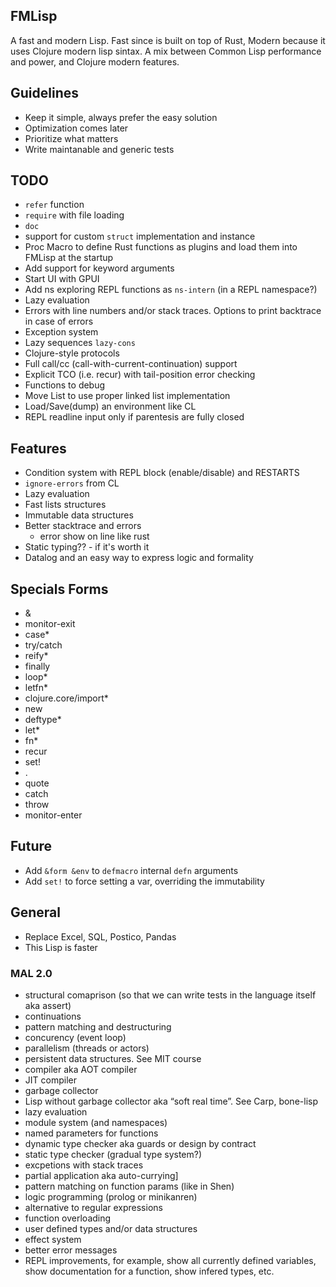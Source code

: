 ## FMLisp

A fast and modern Lisp. Fast since is built on top of Rust, Modern because it uses Clojure modern lisp sintax. A mix between Common Lisp performance and power, and Clojure modern features.

## Guidelines

- Keep it simple, always prefer the easy solution
- Optimization comes later
- Prioritize what matters
- Write maintanable and generic tests

## TODO

- `refer` function
- `require` with file loading
- `doc`
- support for custom `struct` implementation and instance
- Proc Macro to define Rust functions as plugins and load them into FMLisp at the startup
- Add support for keyword arguments
- Start UI with GPUI
- Add ns exploring REPL functions as `ns-intern` (in a REPL namespace?)
- Lazy evaluation
- Errors with line numbers and/or stack traces. Options to print backtrace in case of errors
- Exception system
- Lazy sequences `lazy-cons`
- Clojure-style protocols
- Full call/cc (call-with-current-continuation) support
- Explicit TCO (i.e. recur) with tail-position error checking
- Functions to debug
- Move List to use proper linked list implementation
- Load/Save(dump) an environment like CL
- REPL readline input only if parentesis are fully closed

## Features

- Condition system with REPL block (enable/disable) and RESTARTS
- `ignore-errors` from CL
- Lazy evaluation
- Fast lists structures
- Immutable data structures
- Better stacktrace and errors
  - error show on line like rust
- Static typing?? - if it's worth it
- Datalog and an easy way to express logic and formality

## Specials Forms

- &
- monitor-exit
- case\*
- try/catch
- reify\*
- finally
- loop\*
- letfn\*
- clojure.core/import\*
- new
- deftype\*
- let\*
- fn\*
- recur
- set!
- .
- quote
- catch
- throw
- monitor-enter

## Future

- Add `&form &env` to `defmacro` internal `defn` arguments
- Add `set!` to force setting a var, overriding the immutability

## General

- Replace Excel, SQL, Postico, Pandas
- This Lisp is faster

### MAL 2.0

- structural comaprison (so that we can write tests in the language itself aka assert)
- continuations
- pattern matching and destructuring
- concurency (event loop)
- parallelism (threads or actors)
- persistent data structures. See MIT course
- compiler aka AOT compiler
- JIT compiler
- garbage collector
- Lisp without garbage collector aka “soft real time”. See Carp, bone-lisp
- lazy evaluation
- module system (and namespaces)
- named parameters for functions
- dynamic type checker aka guards or design by contract
- static type checker (gradual type system?)
- excpetions with stack traces
- partial application aka auto-currying]
- pattern matching on function params (like in Shen)
- logic programming (prolog or minikanren)
- alternative to regular expressions
- function overloading
- user defined types and/or data structures
- effect system
- better error messages
- REPL improvements, for example, show all currently defined variables, show documentation for a function, show infered types, etc.
